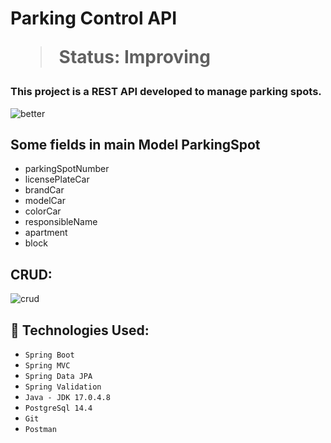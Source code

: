 <h1>Parking Control API</h>

>Status: Improving

### This project is a REST API developed to manage parking spots.

![better](https://user-images.githubusercontent.com/56697105/181776746-f955b58d-36df-4bf2-9bda-d0bc7d9d95d8.jpg)

## Some fields in main Model ParkingSpot

+ parkingSpotNumber
+ licensePlateCar
+ brandCar
+ modelCar
+ colorCar
+ responsibleName
+ apartment
+ block

## CRUD:
![crud](https://user-images.githubusercontent.com/56697105/181770099-9b52c950-babe-41f2-a5e7-a39cccabd10c.PNG)



## 🔨 Technologies Used:

+ ``Spring Boot``
+ ``Spring MVC``
+ ``Spring Data JPA``
+ ``Spring Validation``
+ ``Java - JDK 17.0.4.8``
+ ``PostgreSql 14.4``
+ ``Git``
+ ``Postman``

